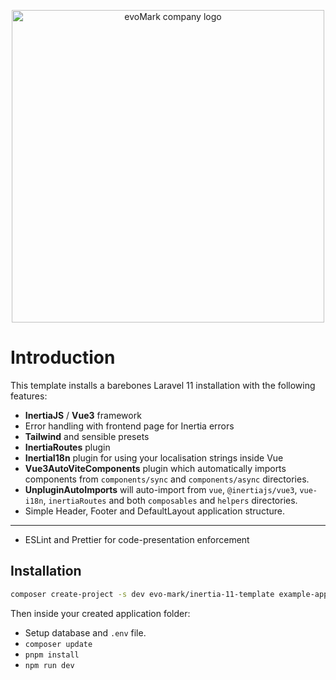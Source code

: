 <p align="center">
    <a href="https://evomark.co.uk" target="_blank" alt="Link to evoMark's website">
        <picture>
          <source media="(prefers-color-scheme: dark)" srcset="https://evomark.co.uk/wp-content/uploads/static/evomark-logo--dark.svg">
          <source media="(prefers-color-scheme: light)" srcset="https://evomark.co.uk/wp-content/uploads/static/evomark-logo--light.svg">
          <img alt="evoMark company logo" src="https://evomark.co.uk/wp-content/uploads/static/evomark-logo--light.svg" width="500">
        </picture>
    </a>
</p>

# Introduction

This template installs a barebones Laravel 11 installation with the following features:

-   **InertiaJS** / **Vue3** framework
-   Error handling with frontend page for Inertia errors
-   **Tailwind** and sensible presets
-   **InertiaRoutes** plugin
-   **InertiaI18n** plugin for using your localisation strings inside Vue
-   **Vue3AutoViteComponents** plugin which automatically imports components from `components/sync` and `components/async` directories.
-   **UnpluginAutoImports** will auto-import from `vue`, `@inertiajs/vue3`, `vue-i18n`, `inertiaRoutes` and both `composables` and `helpers` directories.
-   Simple Header, Footer and DefaultLayout application structure.

---

-   ESLint and Prettier for code-presentation enforcement

## Installation

```sh
composer create-project -s dev evo-mark/inertia-11-template example-app
```

Then inside your created application folder:

- Setup database and `.env` file.
- `composer update`
- `pnpm install`
- `npm run dev`
